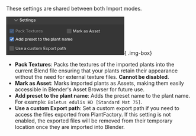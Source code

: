 These settings are shared between both Import modes.

![Material Settings](../images/import-settings.png){ .img-box}

- **Pack Textures**: Packs the textures of the imported plants into the current Blend file ensuring that your plants retain their appearance without the need for external texture files. **Cannot be disabled**.
- **Mark as Asset**: Marks imported plants as Assets, making them easily accessible in Blender's Asset Browser for future use.
- **Add preset to the plant name**: Adds the preset name to the plant name. For example: `Boletus edulis HD [Standard Mat 75]`.
- **Use a custom Export path**: Set a custom export path if you need to access the files exported from PlantFactory. If this setting is not enabled, the exported files will be removed from their temporary location once they are imported into Blender.